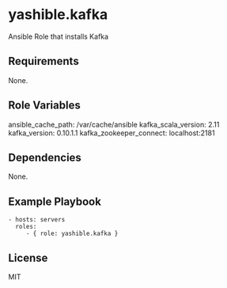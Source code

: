 yashible.kafka
==============

Ansible Role that installs Kafka

Requirements
------------

None.

Role Variables
--------------

ansible_cache_path: /var/cache/ansible
kafka_scala_version: 2.11
kafka_version: 0.10.1.1
kafka_zookeeper_connect: localhost:2181

Dependencies
------------

None.

Example Playbook
----------------

    - hosts: servers
      roles:
         - { role: yashible.kafka }

License
-------

MIT
